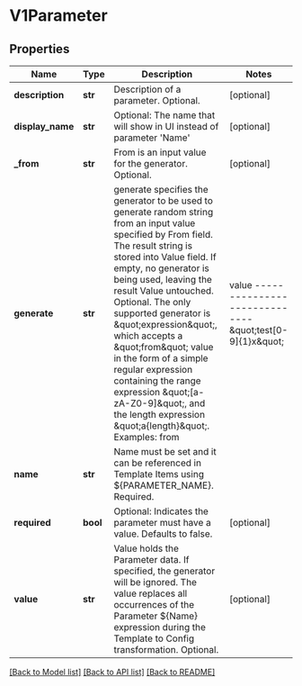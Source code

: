 # V1Parameter

## Properties
Name | Type | Description | Notes
------------ | ------------- | ------------- | -------------
**description** | **str** | Description of a parameter. Optional. | [optional] 
**display_name** | **str** | Optional: The name that will show in UI instead of parameter &#39;Name&#39; | [optional] 
**_from** | **str** | From is an input value for the generator. Optional. | [optional] 
**generate** | **str** | generate specifies the generator to be used to generate random string from an input value specified by From field. The result string is stored into Value field. If empty, no generator is being used, leaving the result Value untouched. Optional.  The only supported generator is \&quot;expression\&quot;, which accepts a \&quot;from\&quot; value in the form of a simple regular expression containing the range expression \&quot;[a-zA-Z0-9]\&quot;, and the length expression \&quot;a{length}\&quot;.  Examples:  from             | value ----------------------------- \&quot;test[0-9]{1}x\&quot;  | \&quot;test7x\&quot; \&quot;[0-1]{8}\&quot;       | \&quot;01001100\&quot; \&quot;0x[A-F0-9]{4}\&quot;  | \&quot;0xB3AF\&quot; \&quot;[a-zA-Z0-9]{8}\&quot; | \&quot;hW4yQU5i\&quot; | [optional] 
**name** | **str** | Name must be set and it can be referenced in Template Items using ${PARAMETER_NAME}. Required. | 
**required** | **bool** | Optional: Indicates the parameter must have a value.  Defaults to false. | [optional] 
**value** | **str** | Value holds the Parameter data. If specified, the generator will be ignored. The value replaces all occurrences of the Parameter ${Name} expression during the Template to Config transformation. Optional. | [optional] 

[[Back to Model list]](../README.md#documentation-for-models) [[Back to API list]](../README.md#documentation-for-api-endpoints) [[Back to README]](../README.md)


